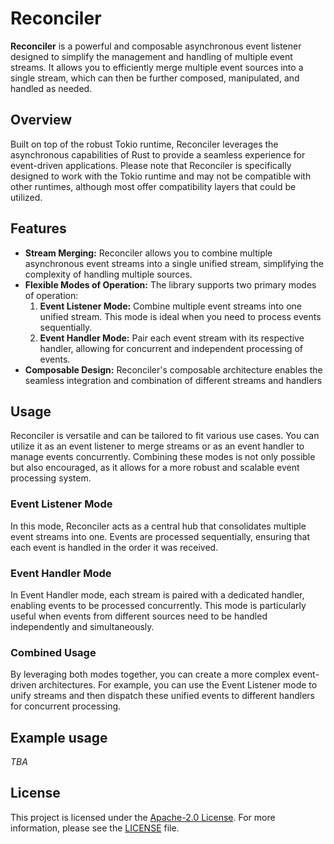 # Reconciler

**Reconciler** is a powerful and composable asynchronous event listener designed
to simplify the management and handling of multiple event streams. It allows you
to efficiently merge multiple event sources into a single stream, which can then
be further composed, manipulated, and handled as needed.

## Overview

Built on top of the robust Tokio runtime, Reconciler leverages the asynchronous
capabilities of Rust to provide a seamless experience for event-driven
applications. Please note that Reconciler is specifically designed to work with
the Tokio runtime and may not be compatible with other runtimes, although most
offer compatibility layers that could be utilized.

## Features

- **Stream Merging:** Reconciler allows you to combine multiple asynchronous
  event streams into a single unified stream, simplifying the complexity of
  handling multiple sources.
- **Flexible Modes of Operation:** The library supports two primary modes of
  operation:
  1. **Event Listener Mode:** Combine multiple event streams into one unified
     stream. This mode is ideal when you need to process events sequentially.
  2. **Event Handler Mode:** Pair each event stream with its respective handler,
     allowing for concurrent and independent processing of events.
- **Composable Design:** Reconciler's composable architecture enables the
  seamless integration and combination of different streams and handlers

## Usage

Reconciler is versatile and can be tailored to fit various use cases. You can
utilize it as an event listener to merge streams or as an event handler to
manage events concurrently. Combining these modes is not only possible but also
encouraged, as it allows for a more robust and scalable event processing system.

### Event Listener Mode

In this mode, Reconciler acts as a central hub that consolidates multiple event
streams into one. Events are processed sequentially, ensuring that each event is
handled in the order it was received.

### Event Handler Mode

In Event Handler mode, each stream is paired with a dedicated handler, enabling
events to be processed concurrently. This mode is particularly useful when
events from different sources need to be handled independently and
simultaneously.

### Combined Usage

By leveraging both modes together, you can create a more complex event-driven
architectures. For example, you can use the Event Listener mode to unify streams
and then dispatch these unified events to different handlers for concurrent
processing.

## Example usage

_TBA_

## License

This project is licensed under the
[Apache-2.0 License](http://www.apache.org/licenses/LICENSE-2.0). For more
information, please see the [LICENSE](LICENSE) file.

